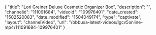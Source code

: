{
    "title": "Lori Greiner Deluxe Cosmetic Organizer Box",
    "description": "",
    "channelid": "111091684",
    "videoid": "109976401",
    "date_created": "1502520083",
    "date_modified": "1504049174",
    "type": "captivate",
    "layout": "channelVideo",
    "url": "\/bbbusa-latest-videos\/lgcv5online-mp4\/111091684-109976401"
}